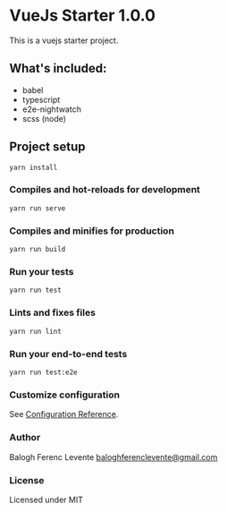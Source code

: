# VueJs Starter 1.0.0

This is a vuejs starter project.

## What's included:

- babel
- typescript
- e2e-nightwatch
- scss (node)

## Project setup
```
yarn install
```

### Compiles and hot-reloads for development
```
yarn run serve
```

### Compiles and minifies for production
```
yarn run build
```

### Run your tests
```
yarn run test
```

### Lints and fixes files
```
yarn run lint
```

### Run your end-to-end tests
```
yarn run test:e2e
```

### Customize configuration
See [Configuration Reference](https://cli.vuejs.org/config/).

### Author
Balogh Ferenc Levente <baloghferenclevente@gmail.com>

### License
Licensed under MIT
